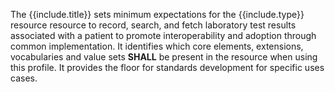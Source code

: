 The {{include.title}} sets minimum expectations for the {{include.type}} resource resource to record, search, and fetch laboratory test results associated with a patient <span class="bg-success" markdown="1">to promote interoperability and adoption through common implementation.</span><!-- new-content -->   It identifies which core elements, extensions, vocabularies and value sets **SHALL** be present in the resource when using this profile. <span class="bg-success" markdown="1">It provides the floor for standards development for specific uses cases.</span><!-- new-content -->

<!--{%raw%}
include syntax
{% include profile-intro.md title="[Profile Title]"  type="{Type}" %}
{%endraw%}-->
